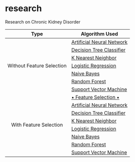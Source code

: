 # research
 Research on Chronic Kidney Disorder

<table>
<thead>
  <tr>
    <th>Type</th>
    <th>Algorithm Used</th>
  </tr>
</thead>
<tbody>
  <tr>
    <td rowspan="7" align="center">Without Feature Selection</td>
    <td><a href="ML01/kidney_ann.ipynb">Artificial Neural Network</a></td>
  </tr>
  <tr>
    <td><a href="ML01/kidney_dtc.ipynb">Decision Tree Classifier</a></td>
  </tr>
  <tr>
    <td><a href="ML01/kidney_knn.ipynb">K Nearest Neighbor</a></td>
  </tr>
  <tr>
    <td><a href="ML01/kidney_logreg.ipynb">Logistic Regression</a></td>
  </tr>
  <tr>
    <td><a href="ML01/kidney_naive.ipynb">Naive Bayes</a></td>
  </tr>
  <tr>
    <td><a href="ML01/kidney_rfc.ipynb">Random Forest</a></td>
  </tr>
  <tr>
    <td><a href="ML01/kidney_svm.ipynb">Support Vector Machine</a></td>
  </tr>
  <tr>
    <td rowspan="8" align="center">With Feature Selection</td>
    <td><a href="ML02/feature_selection.ipynb">• Feature Selection •</a></td>
  </tr>
  <tr>
    <td><a href="ML02/kidney_ann.ipynb">Artificial Neural Network</a></td>
  </tr>
  <tr>
    <td><a href="ML02/kidney_dtc.ipynb">Decision Tree Classifier</a></td>
  </tr>
  <tr>
    <td><a href="ML02/kidney_knn.ipynb">K Nearest Neighbor</a></td>
  </tr>
  <tr>
    <td><a href="ML02/kidney_logreg.ipynb">Logistic Regression</a></td>
  </tr>
  <tr>
    <td><a href="ML02/kidney_naive.ipynb">Naive Bayes</a></td>
  </tr>
  <tr>
    <td><a href="ML02/kidney_rfc.ipynb">Random Forest</a></td>
  </tr>
  <tr>
    <td><a href="ML02/kidney_svm.ipynb">Support Vector Machine</a></td>
  </tr>
  







</tbody>
</table>

